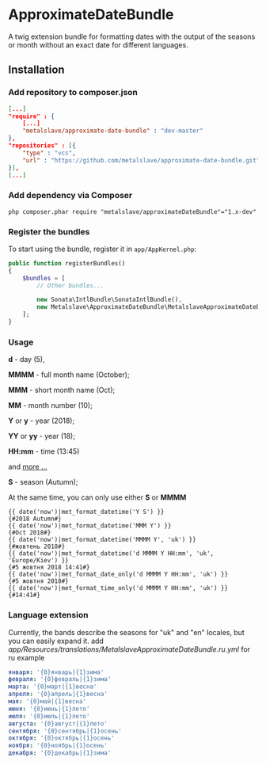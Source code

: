 # ApproximateDateBundle

A twig extension bundle for formatting dates with the output of the seasons or month without an exact date for different languages.

## Installation

### Add repository to composer.json

```json
[...]
"require" : {
    [...]
    "metalslave/approximate-date-bundle" : "dev-master"
},
"repositories" : [{
    "type" : "vcs",
    "url" : "https://github.com/metalslave/approximate-date-bundle.git"
}],
[...]
```
### Add dependency via Composer

```php composer.phar require "metalslave/approximateDateBundle"="1.x-dev"```

### Register the bundles

To start using the bundle, register it in `app/AppKernel.php`:

```php
public function registerBundles()
{
    $bundles = [
        // Other bundles...

        new Sonata\IntlBundle\SonataIntlBundle(),
        new Metalslave\ApproximateDateBundle\MetalslaveApproximateDateBundle(),
    ];
}
```

### Usage

**d** - day (5), 

**MMMM** - full month name (October);
 
**MMM** - short month name (Oct);
 
**MM** - month number (10);
 
**Y** or **y** - year (2018);

**YY** or **yy** - year (18);
 
**HH:mm** - time (13:45)

and [more ...](http://php.net/manual/en/function.date.php)
 
**S** - season (Autumn);
 
At the same time, you can only use either **S** or **MMMM**
```twig
{{ date('now')|met_format_datetime('Y S') }} 
{#2018 Autumn#}
{{ date('now')|met_format_datetime('MMM Y') }} 
{#Oct 2018#}
{{ date('now')|met_format_datetime('MMMM Y', 'uk') }} 
{#жовтень 2018#}
{{ date('now')|met_format_datetime('d MMMM Y HH:mm', 'uk', 'Europe/Kiev') }} 
{#5 жовтня 2018 14:41#}
{{ date('now')|met_format_date_only('d MMMM Y HH:mm', 'uk') }} 
{#5 жовтня 2018#}
{{ date('now')|met_format_time_only('d MMMM Y HH:mm', 'uk') }} 
{#14:41#}
```
### Language extension
Currently, the bands describe the seasons for "uk" and "en" locales, but you can easily expand it.
add _app/Resources/translations/MetalslaveApproximateDateBundle.ru.yml_ for ru example
```yaml
января: '{0}январь|{1}зима'
февраля: '{0}февраль|{1}зима'
марта: '{0}март|{1}весна'
апреля: '{0}апрель|{1}весна'
мая: '{0}май|{1}весна'
июня: '{0}июнь|{1}лето'
июля: '{0}июль|{1}лето'
августа: '{0}август|{1}лето'
сентября: '{0}сентябрь|{1}осень'
октября: '{0}октябрь|{1}осень'
ноября: '{0}ноябрь|{1}осень'
декабря: '{0}декабрь|{1}зима'
```
